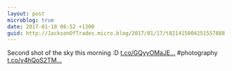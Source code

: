 ```yaml
---
layout: post
microblog: true
date: 2017-01-18 06:52 +1300
guid: http://JacksonOfTrades.micro.blog/2017/01/17/t821415004251557888.html
---
```

Second shot of the sky this morning :D [t.co/GQyyOMaJE...](https://t.co/GQyyOMaJEE) #photography [t.co/v4hQoS2TM...](https://t.co/v4hQoS2TMs)
